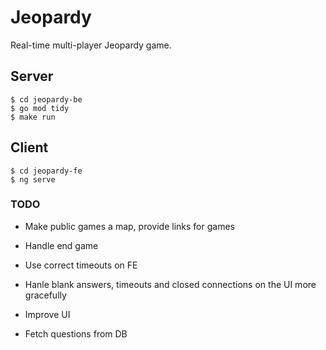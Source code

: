 # Jeopardy

Real-time multi-player Jeopardy game.

## Server

```
$ cd jeopardy-be
$ go mod tidy
$ make run
```

## Client

```
$ cd jeopardy-fe
$ ng serve
```

### TODO 

* Make public games a map, provide links for games

* Handle end game 

* Use correct timeouts on FE

* Hanle blank answers, timeouts and closed connections on the UI more gracefully 

* Improve UI 

* Fetch questions from DB
